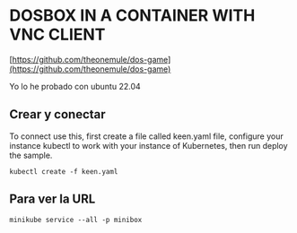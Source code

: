 # DOSBOX IN A CONTAINER WITH VNC CLIENT

[https://github.com/theonemule/dos-game](https://github.com/theonemule/dos-game)

Yo lo he probado con ubuntu 22.04

## Crear y conectar

To connect use this, first create a file called keen.yaml file, configure your instance kubectl to work with your instance of Kubernetes, then run deploy the sample.

    kubectl create -f keen.yaml

## Para ver la URL

    minikube service --all -p minibox